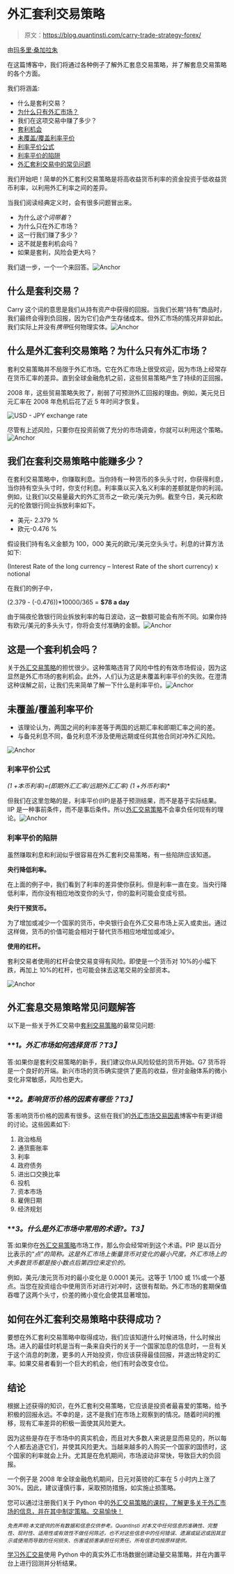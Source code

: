 # 外汇套利交易策略

> 原文：<https://blog.quantinsti.com/carry-trade-strategy-forex/>

由[玛多里·桑加拉朱](https://www.linkedin.com/in/madhuri-sangaraju-47293a84/)

在这篇博客中，我们将通过各种例子了解外汇套息交易策略，并了解套息交易策略的各个方面。

我们将涵盖:

*   什么是套利交易？
*   [为什么只有外汇市场？](#whyforex)
*   我们在这项交易中赚了多少？
*   [套利机会](#arbitrage)
*   [未覆盖/覆盖利率平价](#interestrateparity)
*   [利率平价公式](#formula)
*   [利率平价的陷阱](#pitfalls)
*   [外汇套利交易中的常见问题](#faqcarrytrade)

我们开始吧！简单的外汇套利交易策略是将高收益货币利率的资金投资于低收益货币利率，以利用外汇利率之间的差异。

当我们阅读经典定义时，会有很多问题冒出来。

*   为什么*这个词带着*？
*   为什么只在外汇市场？
*   这一行我们赚了多少？
*   这不就是套利机会吗？
*   如果是套利，风险会更大吗？

我们退一步，一个一个来回答。![Anchor](img/4765334125b448ec4c4bdf8285a1da72.png "Anchor")

## 什么是套利交易？

Carry 这个词的意思是我们从持有资产中获得的回报。当我们长期“持有”商品时，我们最终会得到负回报，因为它们会产生存储成本。但外汇市场的情况并非如此。我们实际上并没有*携带*任何物理实体。![Anchor](img/4765334125b448ec4c4bdf8285a1da72.png "Anchor")

## **什么是外汇套利交易策略？为什么只有外汇市场？**

套利交易策略并不局限于外汇市场。它在外汇市场上很受欢迎，因为市场上经常存在货币汇率的差异。直到全球金融危机之前，这些贸易策略产生了持续的正回报。

2008 年，这些贸易策略失败了，削弱了可预测外汇回报的理由。例如，美元兑日元汇率在 2008 年危机后花了近 5 年时间才恢复。

![USD - JPY exchange rate](img/39ff8eb9398d75c8edcae803263d9c91.png)

尽管有上述风险，只要你在投资前做了充分的市场调查，你就可以利用这个策略。![Anchor](img/4765334125b448ec4c4bdf8285a1da72.png "Anchor")

## 我们在套利交易策略中能赚多少？

在套利交易策略中，你赚取利息。当你持有一种货币的多头头寸时，你获得利息，当你持有空头头寸时，你支付利息。利率乘以买入名义利率的差额就是你的利润。例如，让我们以交易量最大的外汇货币之一欧元/美元为例。截至今日，美元和欧元的伦敦银行同业拆放利率如下。

*   美元- 2.379 %
*   欧元-0.476 %

假设我们持有名义金额为 100，000 美元的欧元/美元空头头寸。利息的计算方法如下:

(Interest Rate of the long currency – Interest Rate of the short currency) x notional

在我们的例子中，

(2.379 - (-0.476))*10000/365 = **$78 a day**

由于隔夜伦敦银行同业拆放利率的每日波动，这一数额可能会有所不同。如果你持有欧元/美元的多头头寸，你将会支付准确的金额。![Anchor](img/4765334125b448ec4c4bdf8285a1da72.png "Anchor")

## 这是一个套利机会吗？

关于[外汇交易策略](https://quantra.quantinsti.com/course/Value-Strategy-Forex)的担忧很少。这种策略违背了风险中性的有效市场假设，因为这显然是外汇市场的套利机会。此外，人们认为这是未覆盖利率平价的失败。在澄清这种误解之前，让我们先来简单了解一下什么是利率平价。![Anchor](img/4765334125b448ec4c4bdf8285a1da72.png "Anchor")

## **未覆盖/覆盖利率平价**

*   该理论认为，两国之间的利率差等于两国的远期汇率和即期汇率之间的差。
*   与备兑利息不同，备兑利息不涉及使用远期或任何其他合同对冲外汇风险。

![Anchor](img/4765334125b448ec4c4bdf8285a1da72.png "Anchor")

### **利率平价公式**

**(1 +本币利率)=(即期外汇汇率/远期外汇汇率)* (1 +外币利率)**

但我们在这里忽略的是，利率平价(IIP)是基于预测结果，而不是基于实际结果。IIP 是一种事前条件，而不是事后条件。所以[外汇交易策略](https://quantra.quantinsti.com/course/Value-Strategy-Forex)不会辜负任何现有的理论。![Anchor](img/4765334125b448ec4c4bdf8285a1da72.png "Anchor")

### **利率平价的陷阱**

虽然赚取利息和利润似乎很容易在外汇套利交易策略，有一些陷阱应该知道。

**央行降低利率。**

在上面的例子中，我们看到了利率的差异使你获利。但是利率一直在变。当央行降低利率，而你没有相应地改变你的头寸，你的盈利可能会变成亏损。

**央行干预货币。**

为了增加或减少一个国家的货币，中央银行会在外汇交易市场上买入或卖出。通过这样做，货币的价值可能会相对于替代货币相应地增加或减少。

**使用的杠杆。**

套利交易者使用的杠杆会使交易变得有风险。即使是一个货币对 10%的小幅下跌，再加上 10%的杠杆，也可能会抹去这笔交易的全部资本。

![Anchor](img/4765334125b448ec4c4bdf8285a1da72.png "Anchor")

## **外汇套息交易策略常见问题解答**

以下是一些关于外汇交易中[套利交易策略](https://quantra.quantinsti.com/course/Value-Strategy-Forex)的最常见问题:

### ***1。外汇市场如何选择货币？*T3】**

答:如果你是套利交易策略的新手，我们建议你从风险较低的货币开始。G7 货币将是一个良好的开端。新兴市场的货币确实提供了更高的收益，但对金融体系的微小变化非常敏感，风险也更大。

### ***2。影响货币价格的因素有哪些？*T3】**

答:影响货币价格的因素有很多。这些在我们的[外汇市场交易因素](https://www.quantinsti.com/blog/forex-market-trading-factors)博客中有更详细的讨论。这些因素如下:

1.  政治格局
2.  通货膨胀率
3.  利率
4.  政府债务
5.  进出口交换比率
6.  投机
7.  资本市场
8.  雇佣日期
9.  经济规划

### ***3。什么是外汇市场中常用的术语?。*T3】**

答:如果你在[外汇交易策略](https://quantra.quantinsti.com/course/Value-Strategy-Forex)市场工作，那么你会经常听到这个术语。PIP 是以百分比表示的“*点”的简称。这是外汇市场上衡量货币对变化的最小尺度。外汇市场上的大多数货币都是按小数点后第四位来定价的。*

例如，美元/澳元货币对的最小变化是 0.0001 美元。这等于 1/100 或 1%或一个基点。当您在投资组合中使用货币对进行对冲时，这很有帮助。外汇市场的套期保值吞噬了这两个头寸，价差的微小变化会使其显著增加。

## **如何在外汇套利交易策略中获得成功？**

要想在外汇套利交易策略中取得成功，我们应该知道什么时候进场，什么时候出场。进入的最佳时机是当有一条来自央行的关于一个国家加息的信息时，一旦有关于这个消息的刺激，更多的人开始投资，你应该获得最佳回报，并退出特定的汇率。如果交易者看到一个巨大的机会，他们有时会改变仓位。

## **结论**

根据上述获得的知识，在外汇套利交易策略，它应该是投资者最喜爱的策略，给予积极的回报永远。不幸的是，这不是我们在市场上观察到的情况。随着时间的推移，现有汇率差异的积极一面使其风险更大。

因为这些是存在于市场中的真实机会，而且对大多数人来说是显而易见的，所以每个人都去追逐它们，并使其风险更大。当越来越多的人购买一个国家的国债时，这个国家的利率就会上升。尤其是在危机期间，市场波动非常快，导致巨大的负回报。

一个例子是 2008 年全球金融危机期间，日元对英镑的汇率在 5 小时内上涨了 30%。因此，建议谨慎行事，采取预防措施，如实施止损策略。

您可以通过注册我们关于 Python 中的[外汇交易策略的课程，了解更多关于外汇市场的信息，并在其中制定策略。交易愉快！](https://quantra.quantinsti.com/programme/forex-trading-strategies)

<small>*免责声明:本文提供的所有数据和信息仅供参考。QuantInsti 对本文中任何信息的准确性、完整性、现时性、适用性或有效性不做任何陈述，也不对这些信息中的任何错误、遗漏或延迟或因其显示或使用而导致的任何损失、伤害或损害承担任何责任。所有信息均按原样提供。*</small>

[学习外汇交易](https://quantra.quantinsti.com/course/momentum-trading-forex)使用 Python 中的真实外汇市场数据创建动量交易策略，并在内置平台上进行回测并分析结果。